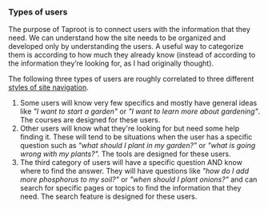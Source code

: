 ### Types of users
The purpose of Taproot is to connect users with the information that they need. We can understand how the site needs to be organized and developed only by understanding the users. A useful way to categorize them is according to how much they already know (instead of according to the information they’re looking for, as I had originally thought). 

The following three types of users are roughly correlated to three different [styles of site navigation](/docs/Navigation%20styles.md).

1. Some users will know very few specifics and mostly have general ideas like *"I want to start a garden"* or *"I want to learn more about gardening"*. The courses are designed for these users.
2. Other users will know what they're looking for but need some help finding it. These will tend to be situations when the user has a specific question such as *"what should I plant in my garden?"* or *"what is going wrong with my plants?".* The tools are designed for these users.
3. The third category of users will have a specific question AND know where to find the answer. They will have questions like *"how do I add more phosphorus to my soil?"* or *"when should I plant onions?"* and can search for specific pages or topics to find the information that they need. The search feature is designed for these users.